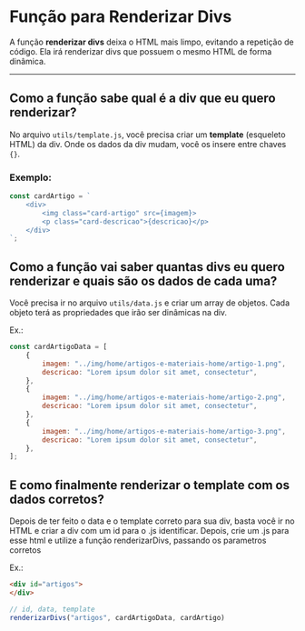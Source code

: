 # Função para Renderizar Divs

A função **renderizar divs** deixa o HTML mais limpo, evitando a repetição de código. Ela irá renderizar divs que possuem o mesmo HTML de forma dinâmica.

---

## Como a função sabe qual é a div que eu quero renderizar?

No arquivo `utils/template.js`, você precisa criar um **template** (esqueleto HTML) da div. Onde os dados da div mudam, você os insere entre chaves `{}`.

### Exemplo:

```javascript
const cardArtigo = `
    <div>
        <img class="card-artigo" src={imagem}>
        <p class="card-descricao">{descricao}</p>
    </div>
`;
```


## Como a função vai saber quantas divs eu quero renderizar e quais são os dados de cada uma?

Você precisa ir no arquivo `utils/data.js` e criar um array de objetos. Cada objeto terá as propriedades que irão ser dinâmicas na div.

Ex.:

```javascript
const cardArtigoData = [
    {
        imagem: "../img/home/artigos-e-materiais-home/artigo-1.png",
        descricao: "Lorem ipsum dolor sit amet, consectetur",
    },
    {
        imagem: "../img/home/artigos-e-materiais-home/artigo-2.png",
        descricao: "Lorem ipsum dolor sit amet, consectetur",
    },
    {
        imagem: "../img/home/artigos-e-materiais-home/artigo-3.png",
        descricao: "Lorem ipsum dolor sit amet, consectetur",
    },
];
```

## E como finalmente renderizar o template com os dados corretos? 

Depois de ter feito o data e o template correto para sua div, basta você ir no HTML e criar a div com um id para o .js identificar. Depois, crie um .js para esse html e utilize a função renderizarDivs, passando os parametros corretos

Ex.:

```html
<div id="artigos">
</div>
```

```javascript
// id, data, template
renderizarDivs("artigos", cardArtigoData, cardArtigo)
```